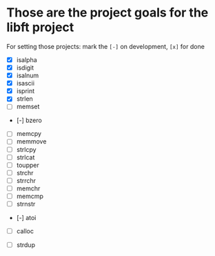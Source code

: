 # Those are the project goals for the libft project

For setting those projects:
mark the `[-]` on development, `[x]` for done

- [x] isalpha
- [x] isdigit
- [x] isalnum
- [x] isascii
- [x] isprint
- [x] strlen
- [ ] memset
- [-] bzero
- [ ] memcpy
- [ ] memmove
- [ ] strlcpy
- [ ] strlcat
- [ ] toupper
- [ ] strchr
- [ ] strrchr
- [ ] memchr
- [ ] memcmp
- [ ] strnstr
- [-] atoi
- [ ] calloc
- [ ] strdup

